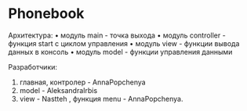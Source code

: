 # Phonebook

Архитектура: 
•	модуль main - точка выхода 
•	модуль controller - функция start с циклом управления 
•	модуль view - функции вывода данных в консоль 
•	модуль model - функции управления данными


Разработчики:
1.	главная, контролер - AnnaPopchenya
2.	model - AleksandraIrbis
3.	view - Nastteh , функция menu - AnnaPopchenya.

